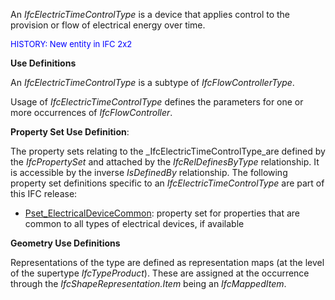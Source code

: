 ﻿An _IfcElectricTimeControlType_ is a device that applies control to the provision or flow of electrical energy over time.

> <font color="#0000ff" size="-1">
HISTORY: New entity in IFC 2x2</font>
> 


****Use Definitions****

An _IfcElectricTimeControlType_ is a subtype of _IfcFlowControllerType_.

Usage of _IfcElectricTimeControlType_ defines the parameters for one or more occurrences of _IfcFlowController_.

****Property Set Use Definition****:

The property sets relating to the _IfcElectricTimeControlType_are defined by the _IfcPropertySet_ and attached by the _IfcRelDefinesByType_ relationship. It is accessible by the inverse _IsDefinedBy_ relationship. The following property set definitions specific to an _IfcElectricTimeControlType_ are part of this IFC release:

* [Pset_ElectricalDeviceCommon](../../psd/IfcElectricalDomain/Pset_ElectricalDeviceCommon.xml): property set for properties that are common to all types of electrical devices, if available

****Geometry Use Definitions****

Representations of the type are defined as representation maps (at the level of the supertype _IfcTypeProduct_). These are assigned at the occurrence through the _IfcShapeRepresentation.Item_ being an _IfcMappedItem_.